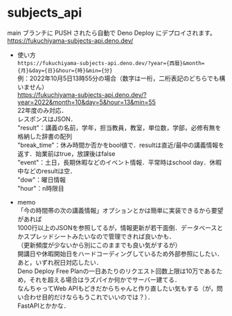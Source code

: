 # subjects_api

main ブランチに PUSH されたら自動で Deno Deploy にデプロイされます。  
https://fukuchiyama-subjects-api.deno.dev/


- 使い方  
`https://fukuchiyama-subjects-api.deno.dev/?year={西暦}&month={月}&day={日}&hour={時}&min={分}`  
例：2022年10月5日13時55分の場合（数字は一桁，二桁表記のどちらでも構いません）  
https://fukuchiyama-subjects-api.deno.dev/?year=2022&month=10&day=5&hour=13&min=55  
22年度のみ対応．  
レスポンスはJSON．  
"result"：講義の名前，学年，担当教員，教室，単位数，学部，必修有無を格納した辞書の配列  
"break_time"：休み時間か否かをbool値で．resultは直近/最中の講義情報を返す．始業前はtrue，放課後はfalse  
"event"：土日，長期休暇などのイベント情報．平常時はschool day．休暇中などのresultは空．  
"dow"：曜日情報  
"hour"：n時限目

- memo  
「今の時間帯の次の講義情報」オプションとかは簡単に実装できるから要望があれば  
1000行以上のJSONを参照してるが，情報更新が若干面倒．データベースとかスプレッドシートみたいなので管理できれば良いかも．  
（更新頻度が少ないから別にこのままでも良い気がするが）  
開講日や休暇開始日をハードコーディングしているため外部参照にしたい．  
あと，いずれ祝日対応したい．  
Deno Deploy Free Planの一日あたりのリクエスト回数上限は10万であるため，それを超える場合はラズパイか何かでサーバー建てる．  
なんちゃってWeb APIもどきだからちゃんと作り直したい気もする（が，問い合わせ目的だけならもうこれでいいのでは？）．  
FastAPIとかかな．  

